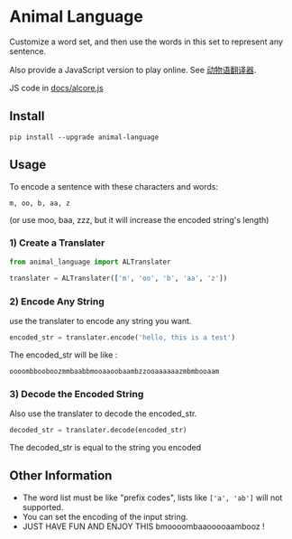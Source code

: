 # Animal Language

Customize a word set, and then use the words in this set to represent any sentence.

Also provide a JavaScript version to play online. See [动物语翻译器](https://chnzzh.github.io/animal-language). 

JS code in [docs/alcore.js](./docs/alcore.js)

## Install

```
pip install --upgrade animal-language
```

## Usage

To encode a sentence with these characters and words:

`m, oo, b, aa, z`

(or use moo, baa, zzz, but it will increase the encoded string's length)


### 1) Create a Translater

```python
from animal_language import ALTranslater

translater = ALTranslater(['m', 'oo', 'b', 'aa', 'z'])
```

### 2) Encode Any String

use the translater to encode any string you want.

```python
encoded_str = translater.encode('hello, this is a test')
```

The encoded_str will be like :

`oooombbooboozmmbaabbmooaaoobaambzzooaaaaaazmbmbooaam`

### 3) Decode the Encoded String

Also use the translater to decode the encoded_str.

```python
decoded_str = translater.decode(encoded_str)
```

The decoded_str is equal to the string you encoded


## Other Information

+ The word list must be like "prefix codes", lists like `['a', 'ab']` will not supported.
+ You can set the encoding of the input string.
+ JUST HAVE FUN AND ENJOY THIS bmoooombaaooooaambooz !
